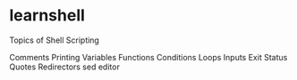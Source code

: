 # learnshell

Topics of Shell Scripting

Comments
Printing
Variables
Functions
Conditions
Loops
Inputs
Exit Status
Quotes
Redirectors
sed editor